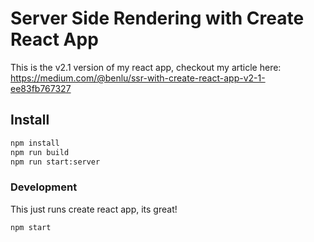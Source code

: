 Server Side Rendering with Create React App
===========================================

This is the v2.1 version of my react app, checkout my article here: 
https://medium.com/@benlu/ssr-with-create-react-app-v2-1-ee83fb767327

Install
-------
```bash
npm install
npm run build
npm run start:server
```

### Development
This just runs create react app, its great!
```bash
npm start
```

